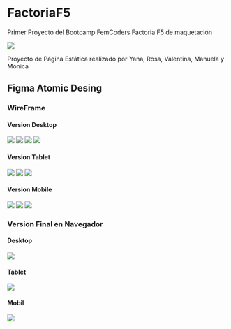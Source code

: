 # FactoriaF5
Primer Proyecto del Bootcamp FemCoders Factoria F5 de maquetación

![](./img/herramientas.png)


Proyecto de Página Estática realizado por Yana, Rosa, Valentina, Manuela y Mónica

## Figma Atomic Desing
### WireFrame

#### Version Desktop 
![](./img/lowFiDesktop.png)
![](./img/hiFiDesktop.png)
![](./img/mainDesktop.png)
![](./img/pagePersonal.png)

#### Version Tablet
![](./img/lowfiTablet.png)
![](./img/hifiTablet.png)
![](./img/tabletVersion.png)

#### Version Mobile
![](./img/lowFiMobile.png)
![](./img/hifiMobile.png)
![](./img/mobileVersion.png)

### Version Final en Navegador
#### Desktop
![](./img/versionDesktopNavegador.png)
#### Tablet
![](./img/versionTabletNavegador.png)
#### Mobil
![](./img/versionMobilNavegador.png)




